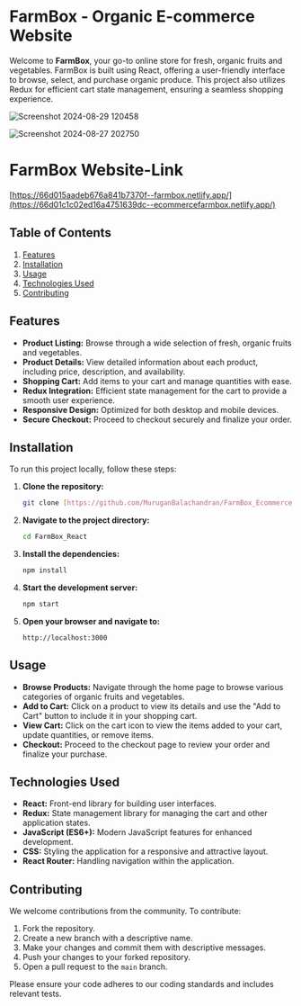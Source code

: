 # FarmBox - Organic E-commerce Website

Welcome to **FarmBox**, your go-to online store for fresh, organic fruits and vegetables. FarmBox is built using React, offering a user-friendly interface to browse, select, and purchase organic produce. This project also utilizes Redux for efficient cart state management, ensuring a seamless shopping experience.

![Screenshot 2024-08-29 120458](https://github.com/user-attachments/assets/201a2255-cb16-4f44-a496-5790aaadcfd4)

![Screenshot 2024-08-27 202750](https://github.com/user-attachments/assets/d36d8af5-95fe-4a80-91ad-f32adebc19de)
# FarmBox Website-Link
[https://66d015aadeb676a841b7370f--farmbox.netlify.app/](https://66d01c1c02ed16a4751639dc--ecommercefarmbox.netlify.app/)

## Table of Contents

1. [Features](#features)
2. [Installation](#installation)
3. [Usage](#usage)
4. [Technologies Used](#technologies-used)
5. [Contributing](#contributing)

## Features

- **Product Listing:** Browse through a wide selection of fresh, organic fruits and vegetables.
- **Product Details:** View detailed information about each product, including price, description, and availability.
- **Shopping Cart:** Add items to your cart and manage quantities with ease.
- **Redux Integration:** Efficient state management for the cart to provide a smooth user experience.
- **Responsive Design:** Optimized for both desktop and mobile devices.
- **Secure Checkout:** Proceed to checkout securely and finalize your order.

## Installation

To run this project locally, follow these steps:

1. **Clone the repository:**

    ```bash
    git clone [https://github.com/MuruganBalachandran/FarmBox_Ecommerce_React.git](https://github.com/MuruganBalachandran/FarmBox_React.git)
    ```

2. **Navigate to the project directory:**

    ```bash
    cd FarmBox_React
    ```

3. **Install the dependencies:**

    ```bash
    npm install
    ```

4. **Start the development server:**

    ```bash
    npm start
    ```

5. **Open your browser and navigate to:**

    ```
    http://localhost:3000
    ```

## Usage

- **Browse Products:** Navigate through the home page to browse various categories of organic fruits and vegetables.
- **Add to Cart:** Click on a product to view its details and use the "Add to Cart" button to include it in your shopping cart.
- **View Cart:** Click on the cart icon to view the items added to your cart, update quantities, or remove items.
- **Checkout:** Proceed to the checkout page to review your order and finalize your purchase.


## Technologies Used

- **React:** Front-end library for building user interfaces.
- **Redux:** State management library for managing the cart and other application states.
- **JavaScript (ES6+):** Modern JavaScript features for enhanced development.
- **CSS:** Styling the application for a responsive and attractive layout.
- **React Router:** Handling navigation within the application.

## Contributing

We welcome contributions from the community. To contribute:

1. Fork the repository.
2. Create a new branch with a descriptive name.
3. Make your changes and commit them with descriptive messages.
4. Push your changes to your forked repository.
5. Open a pull request to the `main` branch.

Please ensure your code adheres to our coding standards and includes relevant tests.

